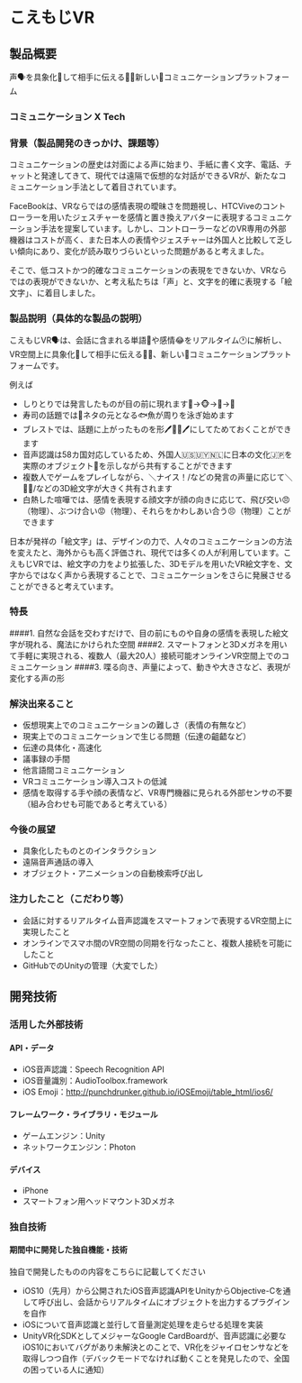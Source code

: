 # こえもじVR
## 製品概要
声🗣を具象化💫して相手に伝える🙏🏻新しい🎉コミュニケーションプラットフォーム

### コミュニケーション X Tech

### 背景（製品開発のきっかけ、課題等）
コミュニケーションの歴史は対面による声に始まり、手紙に書く文字、電話、チャットと発達してきて、現代では遠隔で仮想的な対話ができるVRが、新たなコミュニケーション手法として着目されています。

FaceBookは、VRならではの感情表現の曖昧さを問題視し、HTCViveのコントローラーを用いたジェスチャーを感情と置き換えアバターに表現するコミュニケーション手法を提案しています。しかし、コントローラーなどのVR専用の外部機器はコストが高く、また日本人の表情やジェスチャーは外国人と比較して乏しい傾向にあり、変化が読み取りづらいといった問題があると考えました。

そこで、低コストかつ的確なコミュニケーションの表現をできないか、VRならではの表現ができないか、と考え私たちは「声」と、文字を的確に表現する「絵文字」、に着目しました。

### 製品説明（具体的な製品の説明）
こえもじVR🗣は、会話に含まれる単語🐶や感情😂をリアルタイム🕐に解析し、VR空間上に具象化💫して相手に伝える🙏🏻、新しい🎉コミュニケーションプラットフォームです。

例えば
* しりとりでは発言したものが目の前に現れます🍎->🐵->🎺->🍞
* 寿司の話題では🍣ネタの元となる🐟魚が周りを泳ぎ始めます
* ブレストでは、話題に上がったものを形🖊🍍🍎🖊にしてためておくことができます
* 音声認識は58カ国対応しているため、外国人🇺🇸🇺🇾🇳🇱に日本の文化🇯🇵を実際のオブジェクト🎎を示しながら共有することができます
* 複数人でゲームをプレイしながら、＼ナイス！/などの発言の声量に応じて＼👏🏻/などの3D絵文字が大きく共有されます
* 白熱した喧嘩では、感情を表現する顔文字が顔の向きに応じて、飛び交い😠（物理）、ぶつけ合い😡（物理）、それらをかわしあい合う😣（物理）ことができます

日本が発祥の「絵文字」は、デザインの力で、人々のコミュニケーションの方法を変えたと、海外からも高く評価され、現代では多くの人が利用しています。こえもじVRでは、絵文字の力をより拡張した、3Dモデルを用いたVR絵文字を、文字からではなく声から表現することで、コミュニケーションをさらに発展させることができると考えています。

### 特長
####1. 自然な会話を交わすだけで、目の前にものや自身の感情を表現した絵文字が現れる、魔法にかけられた空間
####2. スマートフォンと3Dメガネを用いて手軽に実現される、複数人（最大20人）接続可能オンラインVR空間上でのコミュニケーション
####3. 喋る向き、声量によって、動きや大きさなど、表現が変化する声の形

### 解決出来ること
* 仮想現実上でのコミュニケーションの難しさ（表情の有無など）
* 現実上でのコミュニケーションで生じる問題（伝達の齟齬など）
* 伝達の具体化・高速化
* 議事録の手間
* 他言語間コミュニケーション
* VRコミュニケーション導入コストの低減
* 感情を取得する手や顔の表情など、VR専門機器に見られる外部センサの不要（組み合わせも可能であると考えている）

### 今後の展望
* 具象化したものとのインタラクション
* 遠隔音声通話の導入
* オブジェクト・アニメーションの自動検索呼び出し

### 注力したこと（こだわり等）
* 会話に対するリアルタイム音声認識をスマートフォンで表現するVR空間上に実現したこと
* オンラインでスマホ間のVR空間の同期を行なったこと、複数人接続を可能にしたこと
* GitHubでのUnityの管理（大変でした）

## 開発技術
### 活用した外部技術
#### API・データ
* iOS音声認識：Speech Recognition API
* iOS音量識別：AudioToolbox.framework
* iOS Emoji：http://punchdrunker.github.io/iOSEmoji/table_html/ios6/

#### フレームワーク・ライブラリ・モジュール
* ゲームエンジン：Unity
* ネットワークエンジン：Photon

#### デバイス
* iPhone
* スマートフォン用ヘッドマウント3Dメガネ

### 独自技術
#### 期間中に開発した独自機能・技術
独自で開発したものの内容をこちらに記載してください
* iOS10（先月）から公開されたiOS音声認識APIをUnityからObjective-Cを通して呼び出し、会話からリアルタイムにオブジェクトを出力するプラグインを自作
* iOSについて音声認識と並行して音量測定処理を走らせる処理を実装
* UnityVR化SDKとしてメジャーなGoogle CardBoardが、音声認識に必要なiOS10においてバグがあり未解決とのことで、VR化をジャイロセンサなどを取得しつつ自作（デバックモードでなければ動くことを発見したので、全国の困っている人に通知）
